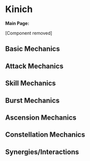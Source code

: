 # Kinich

**Main Page:**

[Component removed]

## Basic Mechanics

## Attack Mechanics

## Skill Mechanics

## Burst Mechanics

## Ascension Mechanics

## Constellation Mechanics

## Synergies/Interactions